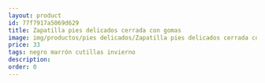 ```yaml
---
layout: product
id: 77f7917a5069d629
title: Zapatilla pies delicados cerrada con gomas
image: img/productos/pies delicados/Zapatilla pies delicados cerrada con gomas=33=negro marrón cutillas invierno.webp
price: 33
tags: negro marrón cutillas invierno
description: 
order: 0
---
```

